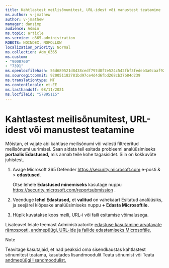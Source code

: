 ```yaml
---
title: Kahtlastest meilisõnumitest, URL-idest või manustest teatamine
ms.author: v-jmathew
author: v-jmathew
manager: dansimp
audience: Admin
ms.topic: article
ms.service: o365-administration
ROBOTS: NOINDEX, NOFOLLOW
localization_priority: Normal
ms.collection: Adm_O365
ms.custom:
- "9000760"
- "7391"
ms.openlocfilehash: 56d689521d8438cedf797d8f7e524c542fbf3fedeb3a0caaf92b6b2cff1dd9bb
ms.sourcegitcommit: 920051182781bd97ce4d4d6fbd268cb37b84d239
ms.translationtype: MT
ms.contentlocale: et-EE
ms.lasthandoff: 08/11/2021
ms.locfileid: "57895115"
---
```

# <a name="report-suspicious-emails-urls-or-attachments"></a>Kahtlastest meilisõnumitest, URL-idest või manustest teatamine

Mõistan, et vajate abi kahtlase meilisõnumi või valesti filtreeritud meilisõnumi uurimisel. Saan aidata teil esitada probleemi analüüsimiseks **portaalis Edastused,** mis annab teile kohe tagasisidet. Siin on kokkuvõte juhistest.

1. Avage Microsoft 365 Defender <https://security.microsoft.com> e-posti &  \> **edastused**.

   Otse lehele **Edastused minemiseks** kasutage nuppu <https://security.microsoft.com/reportsubmission> .

2. Veenduge **lehel Edastused,** et **valitud** on vahekaart Esitatud analüüsiks, ja seejärel klõpsake analüüsimiseks nuppu **+ Edasta Microsoftile.**

3. Hüpik kuvatakse koos meili, URL-i või faili esitamise võimalusega.

Lisateavet leiate teemast Administraatorite [edastuse kasutamine arvatavate rämpsposti, andmepüügi, URL-ide ja failide edastamiseks Microsoftile.](https://docs.microsoft.com/microsoft-365/security/office-365-security/admin-submission)

> [!NOTE]
> Teavitage kasutajaid, et nad peaksid oma sisendkaustas kahtlastest sõnumitest teatama, kasutades lisandmoodulit Teata sõnumist või Teata [andmepüügi lisandmoodulist.](https://docs.microsoft.com/microsoft-365/security/office-365-security/enable-the-report-message-add-in)
